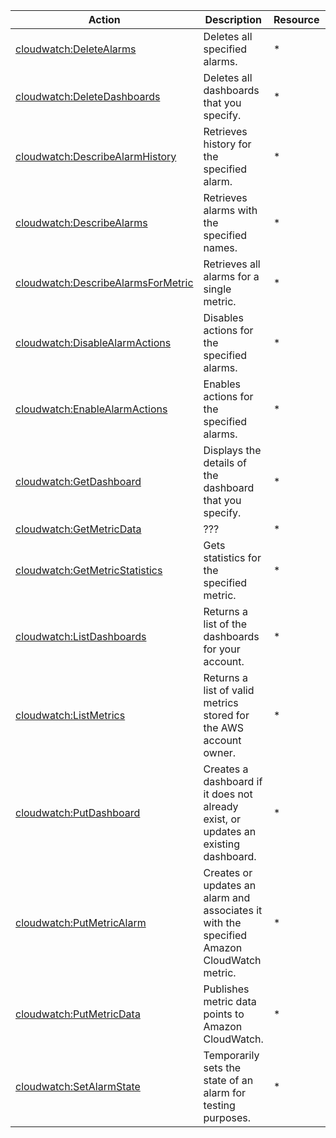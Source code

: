 | Action | Description | Resource | Condition |
| --- | --- | --- | --- |
| [cloudwatch:DeleteAlarms](http://docs.aws.amazon.com/AmazonCloudWatch/latest/APIReference/API_DeleteAlarms.html) | Deletes all specified alarms. | * | - |
| [cloudwatch:DeleteDashboards](http://docs.aws.amazon.com/AmazonCloudWatch/latest/APIReference/API_DeleteDashboards.html) | Deletes all dashboards that you specify. | * | - |
| [cloudwatch:DescribeAlarmHistory](http://docs.aws.amazon.com/AmazonCloudWatch/latest/APIReference/API_DescribeAlarmHistory.html) | Retrieves history for the specified alarm. | * | - |
| [cloudwatch:DescribeAlarms](http://docs.aws.amazon.com/AmazonCloudWatch/latest/APIReference/API_DescribeAlarms.html) | Retrieves alarms with the specified names. | * | - |
| [cloudwatch:DescribeAlarmsForMetric](http://docs.aws.amazon.com/AmazonCloudWatch/latest/APIReference/API_DescribeAlarmsForMetric.html) | Retrieves all alarms for a single metric. | * | - |
| [cloudwatch:DisableAlarmActions](http://docs.aws.amazon.com/AmazonCloudWatch/latest/APIReference/API_DisableAlarmActions.html) | Disables actions for the specified alarms. | * | - |
| [cloudwatch:EnableAlarmActions](http://docs.aws.amazon.com/AmazonCloudWatch/latest/APIReference/API_EnableAlarmActions.html) | Enables actions for the specified alarms. | * | - |
| [cloudwatch:GetDashboard](http://docs.aws.amazon.com/AmazonCloudWatch/latest/APIReference/API_GetDashboard.html) | Displays the details of the dashboard that you specify. | * | - |
| [cloudwatch:GetMetricData](http://docs.aws.amazon.com/AmazonCloudWatch/latest/APIReference/API_GetMetricData.html) | ??? | * | - |
| [cloudwatch:GetMetricStatistics](http://docs.aws.amazon.com/AmazonCloudWatch/latest/APIReference/API_GetMetricStatistics.html) | Gets statistics for the specified metric. | * | - |
| [cloudwatch:ListDashboards](http://docs.aws.amazon.com/AmazonCloudWatch/latest/APIReference/API_ListDashboards.html) | Returns a list of the dashboards for your account. | * | - |
| [cloudwatch:ListMetrics](http://docs.aws.amazon.com/AmazonCloudWatch/latest/APIReference/API_ListMetrics.html) | Returns a list of valid metrics stored for the AWS account owner. | * | - |
| [cloudwatch:PutDashboard](http://docs.aws.amazon.com/AmazonCloudWatch/latest/APIReference/API_PutDashboard.html) | Creates a dashboard if it does not already exist, or updates an existing dashboard. | * | - |
| [cloudwatch:PutMetricAlarm](http://docs.aws.amazon.com/AmazonCloudWatch/latest/APIReference/API_PutMetricAlarm.html) | Creates or updates an alarm and associates it with the specified Amazon CloudWatch metric. | * | - |
| [cloudwatch:PutMetricData](http://docs.aws.amazon.com/AmazonCloudWatch/latest/APIReference/API_PutMetricData.html) | Publishes metric data points to Amazon CloudWatch. | * | - |
| [cloudwatch:SetAlarmState](http://docs.aws.amazon.com/AmazonCloudWatch/latest/APIReference/API_SetAlarmState.html) | Temporarily sets the state of an alarm for testing purposes. | * | - |

